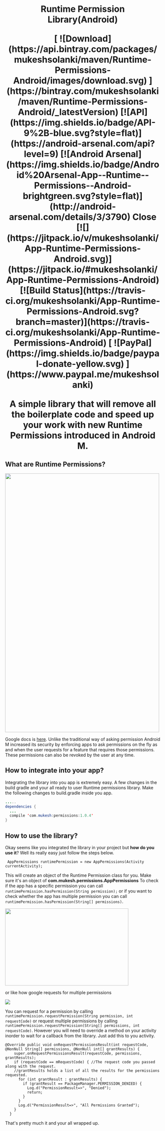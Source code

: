 <h1 align="center">Runtime Permission Library(Android)

<p align="center">
  [ ![Download](https://api.bintray.com/packages/mukeshsolanki/maven/Runtime-Permissions-Android/images/download.svg) ](https://bintray.com/mukeshsolanki/maven/Runtime-Permissions-Android/_latestVersion)
  [![API](https://img.shields.io/badge/API-9%2B-blue.svg?style=flat)](https://android-arsenal.com/api?level=9)
  [![Android Arsenal](https://img.shields.io/badge/Android%20Arsenal-App--Runtime--Permissions--Android-brightgreen.svg?style=flat)](http://android-arsenal.com/details/3/3790)
  Close
  [![](https://jitpack.io/v/mukeshsolanki/App-Runtime-Permissions-Android.svg)](https://jitpack.io/#mukeshsolanki/App-Runtime-Permissions-Android)
  [![Build Status](https://travis-ci.org/mukeshsolanki/App-Runtime-Permissions-Android.svg?branch=master)](https://travis-ci.org/mukeshsolanki/App-Runtime-Permissions-Android)
  [ ![PayPal](https://img.shields.io/badge/paypal-donate-yellow.svg) ](https://www.paypal.me/mukeshsolanki)
</p>

<p align="center">A simple library that will remove all the boilerplate code and speed up your work with new Runtime Permissions introduced in Android M.</p>

## What are Runtime Permissions?

<img src="http://openattitude.com/wp-content/uploads/2015/06/m-permissions-03-location.png" width="500" height="839" />

Google docs is [here](https://developer.android.com/preview/features/runtime-permissions.html). Unlike the traditional way of asking permission Android M increased its security by enforcing apps to ask permissions on the fly as and when the user requests for a feature that requires those permissions. These permissions can also be revoked by the user at any time.
## How to integrate into your app?
Integrating the library into you app is extremely easy. A few changes in the build gradle and your all ready to user Runtime permissions library. Make the following changes to build.gradle inside you app.
```java
.....
dependencies {
  ...
  compile 'com.mukesh:permissions:1.0.4'
}
```

## How to use the library?
Okay seems like you integrated the library in your project but **how do you use it**? Well its really easy just follow the steps below.

```
 AppPermissions runtimePermission = new AppPermissions(Activity currentActivity);
```
This will create an object of the Runtime Permission class for you. Make sure it's an object of **com.mukesh.permissions.AppPermissions**
To check if the app has a specific permission you can call `runtimePermission.hasPermission(String permission);` or if you want to check 
whether the app has multiple permission you can call `runtimePermission.hasPermission(String[] permissions)`.

<img src="https://d262ilb51hltx0.cloudfront.net/max/800/1*DJTWuO_J8QxKciSAjFWQCg.png" width="400" height="250" />

or like how google requests for multiple permissions

<img src="http://pic.youmobile.org/imgcdn/App-permissions-coming-in-Android-M.jpg" />

You can request for a permission by calling `runtimePermission.requestPermission(String permission, int requestCode)` or request multiple 
permissions by calling `runtimePermission.requestPermission(String[] permissions, int requestCode)`. However you will need to override a 
method on your activity inorder to wait for a callback from the library. Just add this to you activity.

```
@Override public void onRequestPermissionsResult(int requestCode, @NonNull String[] permissions, @NonNull int[] grantResults) {
    super.onRequestPermissionsResult(requestCode, permissions, grantResults);
    if (requestCode == mRequestCode) { //The request code you passed along with the request.
    //grantResults holds a list of all the results for the permissions requested.
      for (int grantResult : grantResults) {
        if (grantResult == PackageManager.PERMISSION_DENIED) {
          Log.d("PermissionResult=>", "Denied");
          return;
        }
      }
      Log.d("PermissionResult=>", "All Permissions Granted");
    }
  }
```

That's pretty much it and your all wrapped up.
